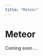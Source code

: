 ```yaml
---
title: "Meteor"
---
```


# Meteor

Coming soon ...

<!--
_accounts-js adapter for MeteorJS: override and extends Meteor methods and
publication with accounts-js authentication._

## Install

```
yarn add @accounts/meteor-adapter
```

## Use in Meteor client-side

To use with Meteor client-side, use your `AccountsClient` instance and `Meteor`
instance, and use this package on your Meteor's client-side entry point (usually
`client/main.js`):

```js
import { Meteor } from 'meteor/meteor';
import AccountsClient from '@accounts/client';
import { wrapMeteorClient } from '@accounts/meteor-adapter';

AccountsClient.config({}); // Config your accounts client

wrapMeteorClient(Meteor, AccountsClient);
```

Now, each time you call `Meteor.call` or `Meteor.subscribe` - the accounts-js
`accessToken` will be appended to your request, and your server will be able to
validate it.

## Use in Meteor server-side

To use with Meteor client-side, use your `AccountsServer` instance and `Meteor`
instance, and use this package on your Meteor's client-side entry point (usually
`server/main.js`):

```js
import { Meteor } from 'meteor/meteor';
import AccountsServer from '@accounts/server';
import { wrapMeteorServer } from '@accounts/meteor-adapter';

AccountsServer.config({}); // Config your accounts server

wrapMeteorServer(Meteor, AccountsServer);

Meteor.startup(() => {
  // ...
});
```

Now, each time you call `Meteor.methods` or `Meteor.publish` - the accounts-js
`accessToken` will parsed and validated, and the `user` and `userId` will be
available for use inside your callback, for example:

```js
Meteor.publish('myPulication', function() {
  const user = this.user(); // accounts-js user, or null if there is no user at all
  const userId = this.userId(); // accounts-js user id, or null if there is no user at all
});

Meteor.methods({
  myFunc: function() {
    const user = this.user(); // accounts-js user, or null if there is no user at all
    const userId = this.userId(); // accounts-js user id, or null if there is no user at all
  },
});
```

Note that if there method is called without an authenticated use in the client
side, the `user` and `userId` will return `null` values - so you should check it
inside your method. If the user specified a token but it's not valid - the
method/pulication will fail with the accounts-js error.
-->
